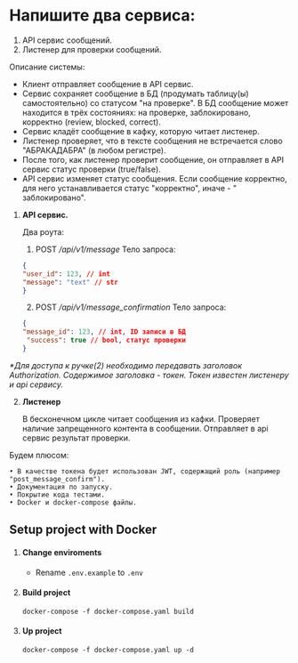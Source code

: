 # Напишите два сервиса:

1. API сервис сообщений.
2. Листенер для проверки сообщений.

Описание системы:
- Клиент отправляет сообщение в API сервис.
- Сервис сохраняет сообщение в БД (продумать таблицу(ы) самостоятельно) со статусом "на проверке". В БД сообщение может
находится в трёх состояниях: на проверке, заблокировано, корректно (review, blocked, correct).
- Сервис кладёт сообщение в кафку, которую читает листенер.
- Листенер проверяет, что в тексте сообщения не встречается слово "АБРАКАДАБРА" (в любом регистре).
- После того, как листенер проверит сообщение, он отправляет в API сервис статус проверки (true/false).
- API сервис изменяет статус сообщения. Если сообщение корректно, для него устанавливается статус "корректно", иначе - "
заблокировано".

1. **API сервис.**
   
   Два роута:

      1) POST _/api/v1/message_
      Тело запроса:       
      ```json
      {
      "user_id": 123, // int
      "message": "text" // str
      }
      ```

      2) POST _/api/v1/message_confirmation_
         Тело запроса:
      ```json
      {
      "message_id": 123, // int, ID записи в БД
       "success": true // bool, статус проверки 
      }
      ```

_*Для доступа к ручке(2) необходимо передавать заголовок Authorization. Содержимое заголовка - токен. Токен
известен листенеру и api сервису._

2. **Листенер**
   
   В бесконечном цикле читает сообщения из кафки.
   Проверяет наличие запрещенного контента в сообщении.
   Отправляет в api сервис результат проверки.

Будем плюсом:

    • В качестве токена будет использован JWT, содержащий роль (например "post_message_confirm").
    • Документация по запуску.
    • Покрытие кода тестами.
    • Docker и docker-compose файлы.


## Setup project with Docker

1) #### Change enviroments

    - Rename `.env.example` to `.env`

2) #### Build project

   ```shell
   docker-compose -f docker-compose.yaml build
   ```

3) #### Up project

   ```shell
   docker-compose -f docker-compose.yaml up -d
   ```

